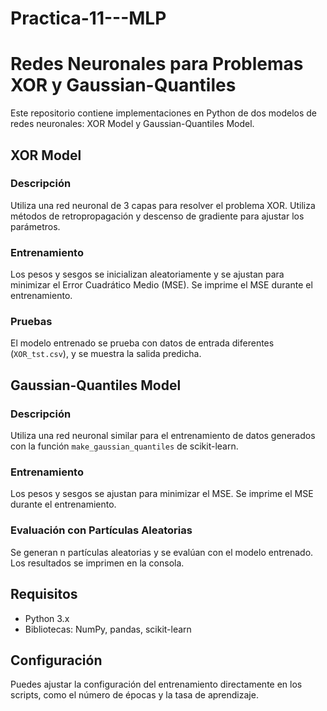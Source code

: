 # Practica-11---MLP
# Redes Neuronales para Problemas XOR y Gaussian-Quantiles

Este repositorio contiene implementaciones en Python de dos modelos de redes neuronales: XOR Model y Gaussian-Quantiles Model.

## XOR Model

### Descripción
Utiliza una red neuronal de 3 capas para resolver el problema XOR. Utiliza métodos de retropropagación y descenso de gradiente para ajustar los parámetros.

### Entrenamiento
Los pesos y sesgos se inicializan aleatoriamente y se ajustan para minimizar el Error Cuadrático Medio (MSE). Se imprime el MSE durante el entrenamiento.

### Pruebas
El modelo entrenado se prueba con datos de entrada diferentes (`XOR_tst.csv`), y se muestra la salida predicha.

## Gaussian-Quantiles Model

### Descripción
Utiliza una red neuronal similar para el entrenamiento de datos generados con la función `make_gaussian_quantiles` de scikit-learn.

### Entrenamiento
Los pesos y sesgos se ajustan para minimizar el MSE. Se imprime el MSE durante el entrenamiento.

### Evaluación con Partículas Aleatorias
Se generan n partículas aleatorias y se evalúan con el modelo entrenado. Los resultados se imprimen en la consola.

## Requisitos

- Python 3.x
- Bibliotecas: NumPy, pandas, scikit-learn

## Configuración

Puedes ajustar la configuración del entrenamiento directamente en los scripts, como el número de épocas y la tasa de aprendizaje.
